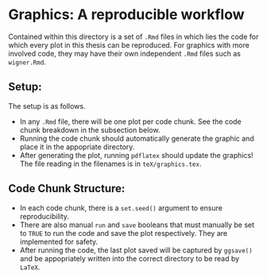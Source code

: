 # Graphics: A reproducible workflow
Contained within this directory is a set of `.Rmd` files in which lies the code for which every plot in this thesis can be reproduced. For graphics with more involved code, they may have their own independent `.Rmd` files such as `wigner.Rmd`.

## Setup:
The setup is as follows.
- In any `.Rmd` file, there will be one plot per code chunk. See the code chunk breakdown in the subsection below.
- Running the code chunk should automatically generate the graphic and place it in the appopriate directory.
- After generating the plot, running `pdflatex` should update the graphics! The file reading in the filenames is in `teX/graphics.tex`.

## Code Chunk Structure:
- In each code chunk, there is a `set.seed()` argument to ensure reproducibility.
- There are also manual `run` and `save` booleans that must manually be set to `TRUE` to run the code and save the plot respectively. They are implemented for safety.
- After running the code, the last plot saved will be captured by `ggsave()` and be appopriately written into the correct directory to be read by `LaTeX`.
